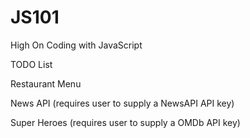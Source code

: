 # JS101

High On Coding with JavaScript

TODO List

Restaurant Menu

News API (requires user to supply a NewsAPI API key)

Super Heroes (requires user to supply a OMDb API key)


